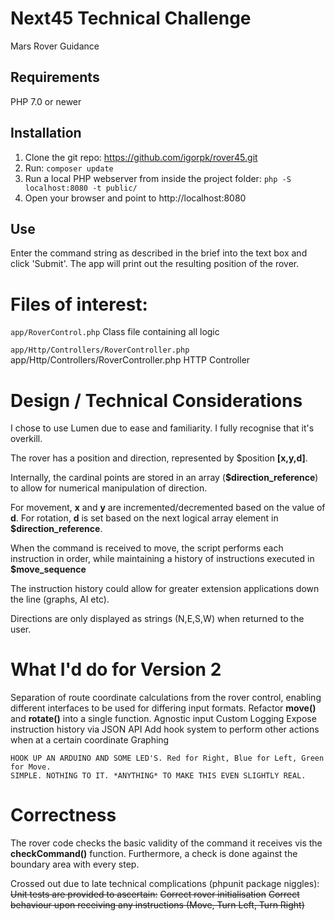 # Next45 Technical Challenge

Mars Rover Guidance 

## Requirements

PHP 7.0 or newer

## Installation

1) Clone the git repo: https://github.com/igorpk/rover45.git
2) Run: `composer update`
3) Run a local PHP webserver from inside the project folder: `php -S localhost:8080 -t public/`
4) Open your browser and point to http://localhost:8080

## Use

Enter the command string as described in the brief into the text box and click 'Submit'.
The app will print out the resulting position of the rover.

# Files of interest:
`app/RoverControl.php` Class file containing all logic

`app/Http/Controllers/RoverController.php` app/Http/Controllers/RoverController.php HTTP Controller

# Design / Technical Considerations
I chose to use Lumen due to ease and familiarity. I fully recognise that it's overkill.

The rover has a position and direction, represented by $position **[x,y,d]**.

Internally, the cardinal points are stored in an array (**$direction_reference**) to allow for numerical manipulation of direction.

For movement, **x** and **y** are incremented/decremented based on the value of **d**.
For rotation, **d** is set based on the next logical array element in **$direction_reference**.

When the command is received to move, the script performs each instruction in order, while maintaining a
history of instructions executed in **$move_sequence**

The instruction history could allow for greater extension applications down the line (graphs, AI etc).

Directions are only displayed as strings (N,E,S,W) when returned to the user.

# What I'd do for Version 2
Separation of route coordinate calculations from the rover control,
enabling different interfaces to be used for differing input formats.
Refactor **move()** and **rotate()** into a single function.
Agnostic input
Custom Logging
Expose instruction history via JSON API
Add hook system to perform other actions when at a certain coordinate
Graphing

    HOOK UP AN ARDUINO AND SOME LED'S. Red for Right, Blue for Left, Green for Move.
    SIMPLE. NOTHING TO IT. *ANYTHING* TO MAKE THIS EVEN SLIGHTLY REAL.
 

# Correctness
The rover code checks the basic validity of the command it receives vis the **checkCommand()** function.
Furthermore, a check is done against the boundary area with every step.

Crossed out due to late technical complications (phpunit package niggles):
~~Unit tests are provided to ascertain:~~
    ~~Correct rover initialisation~~
    ~~Correct behaviour upon receiving any instructions (Move, Turn Left, Turn Right)~~
